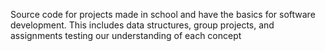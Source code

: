 Source code for projects made in school and have the basics for software development.
This includes data structures, group projects, and assignments testing our understanding of each concept
